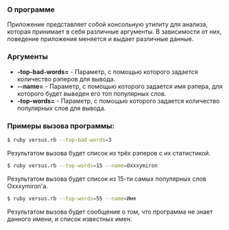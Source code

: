 ### О программе
Приложение представляет собой консольную утилиту для анализа, которая принимает в себя различные аргументы. В зависимости от них, поведение приложения меняется и выдает различные данные.

### Аргументы

- **-top-bad-words=** - Параметр, с помощью которого задается количество рэперов для вывода.
- **--name=** - Параметр, с помощью которого задается имя рэпера, для которого будет выведен его топ популярных слов.
- **-top-words=** - Параметр, с помощью которого задается количество популярных слов для вывода.

### Примеры вызова программы:
```sh
$ ruby versus.rb --top-bad-words=3
```
Результатом вызова будет список из трёх рэперов с их статистикой.

```sh
$ ruby versus.rb --top-words=15 --name=Oxxxymiron
```
Результатом вызова будет список из 15-ти самых популярных слов Oxxxymiron'a.

```sh
$ ruby versus.rb --top-words=55 --name=Имя
```
Результатом вызова будет сообщение о том, что программа не знает данного имени, и список известных имен.
